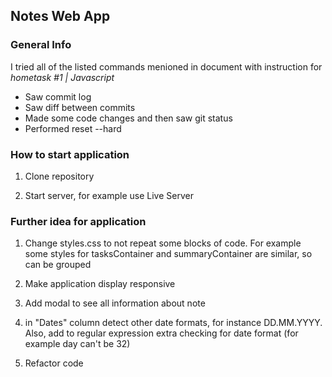 ## Notes Web App

### General Info
I tried all of the listed commands menioned in document with instruction for *hometask #1 | Javascript*

* Saw commit log 
* Saw diff between commits
* Made some code changes and then saw git status
* Performed reset --hard

### How to start application

1. Clone repository

2. Start server, for example use Live Server

### Further idea for application
1. Change styles.css to not repeat some blocks of code. For example some styles for   tasksContainer and summaryContainer are similar, so can be grouped

2. Make application display responsive

3. Add modal to see all information about note

4. in "Dates" column detect other date formats, for instance DD.MM.YYYY. Also, add to regular expression extra checking for date format (for example day can't be 32)

5. Refactor code
